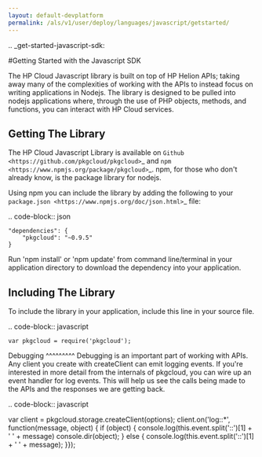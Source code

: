 ```yaml
---
layout: default-devplatform
permalink: /als/v1/user/deploy/languages/javascript/getstarted/
---
```

<!--PUBLISHED-->
.. _get-started-javascript-sdk:

#Getting Started with the Javascript SDK

The HP Cloud Javascript library is built on top of HP Helion APIs; taking away many of the
complexities of working with the APIs to instead focus on writing applications in Nodejs.
The library is designed to be pulled into nodejs applications where, through the use of
PHP objects, methods, and functions, you can interact with HP Cloud services.

Getting The Library
-------------------
The HP Cloud Javascript Library is available on `Github <https://github.com/pkgcloud/pkgcloud>`_
and `npm <https://www.npmjs.org/package/pkgcloud>`_. npm, for those
who don't already know, is the package library for nodejs.

Using npm you can include the library by adding the following to your `package.json <https://www.npmjs.org/doc/json.html>`_ file:

.. code-block:: json

    "dependencies": {
        "pkgcloud": "~0.9.5"
    }

Run 'npm install' or 'npm update' from command line/terminal in your application
directory to download the dependency into your application.

Including The Library
-------------------------------------
To include the library in your application, include this line in your source file.

.. code-block:: javascript

    var pkgcloud = require('pkgcloud');


Debugging
^^^^^^^^^
Debugging is an important part of working with APIs.
Any client you create with createClient can emit logging events.
If you're interested in more detail from the internals of pkgcloud,
you can wire up an event handler for log events.
This will help us see the calls being made to the APIs and the responses we are getting back.

.. code-block:: javascript

  var client = pkgcloud.storage.createClient(options);
  client.on('log::*', function(message, object) {
  if (object) {
   console.log(this.event.split('::')[1] + ' ' + message)
   console.dir(object);
  }
  else {
    console.log(this.event.split('::')[1]  + ' ' + message);
  }});
